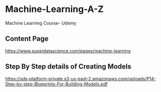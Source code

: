 # Machine-Learning-A-Z
Machine Learning Course- Udemy

## Content Page 

https://www.superdatascience.com/pages/machine-learning


## Step By Step details of Creating Models
https://sds-platform-private.s3-us-east-2.amazonaws.com/uploads/P14-Step-by-step-Blueprints-For-Building-Models.pdf
